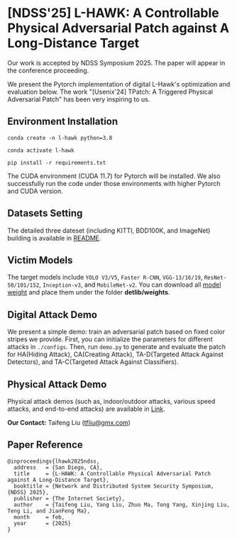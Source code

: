 # [NDSS'25] L-HAWK: A Controllable Physical Adversarial Patch against A Long-Distance Target

Our work is accepted by NDSS Symposium 2025.
The paper will appear in the conference proceeding.

We present the Pytorch implementation of digital L-Hawk's optimization and evaluation below.
The work "[Usenix'24] TPatch: A Triggered Physical Adversarial Patch" has been very inspiring to us.

## Environment Installation

`conda create -n l-hawk python=3.8`

`conda activate l-hawk`

`pip install -r requirements.txt`

The CUDA environment (CUDA 11.7) for Pytorch will be installed.
We also successfully run the code under those environments with higher Pytorch and CUDA version.

## Datasets Setting
The detailed three dateset (including KITTI, BDD100K, and ImageNet) building is available in [README](./datasets/README.md).

## Victim Models
The target models include `YOLO V3/V5`, `Faster R-CNN`, `VGG-13/16/19`, `ResNet-50/101/152`, `Inception-v3`, and `MobileNet-v2`.
You can download all [model weight](https://drive.google.com/drive/folders/1nnzW85pbG9vF1T1T4Tdw6EagopkG_Dv4?usp=sharing) and place them under the folder **detlib/weights**.

## Digital Attack Demo
We present a simple demo: train an adversarial patch based on fixed color stripes we provide.
First, you can initialize the parameters for different attacks in `./configs`.
Then, run `demo.py` to generate and evaluate the patch for HA(Hiding Attack), CA(Creating Attack), TA-D(Targeted Attack Against Detectors), and TA-C(Targeted Attack Against Classifiers).

## Physical Attack Demo
Physical attack demos (such as, indoor/outdoor attacks, various speed attacks, and end-to-end attacks) are available in [Link](https://drive.google.com/drive/folders/1nnzW85pbG9vF1T1T4Tdw6EagopkG_Dv4?usp=sharing).

**Our Contact:**
Taifeng Liu ([tfliu@gmx.com](tfliu@gmx.com))

## Paper Reference
```
@inproceedings{lhawk2025ndss,
  address   = {San Diego, CA},
  title     = {L-HAWK: A Controllable Physical Adversarial Patch against A Long-Distance Target},
  booktitle = {Network and Distributed System Security Symposium, {NDSS} 2025},
  publisher = {The Internet Society},
  author    = {Taifeng Liu, Yang Liu, Zhuo Ma, Tong Yang, Xinjing Liu, Teng Li, and JianFeng Ma},
  month     = feb,
  year      = {2025}
}
```
